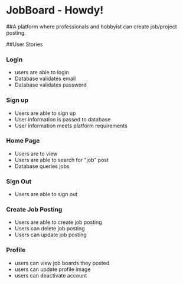 # JobBoard - Howdy!

##A platform where professionals and hobbyist can create job/project posting. 

##User Stories
### Login
- users are able to login 
- Database validates email
- Database validates password
### Sign up
- Users are able to sign up
- User information is passed to database
- User information meets platform requirements
### Home Page
- Users are to view 
- Users are able to search for "job" post
- Database queries jobs
### Sign Out
- Users are able to sign out
### Create Job Posting
- Users are able to create job posting
- Users can delete job posting
- Users can update job posting
### Profile 
- users can view job boards they posted
- users can update profile image
- users can deactivate account
